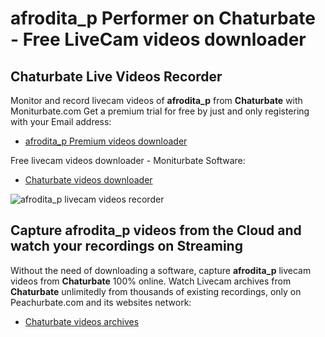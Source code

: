 # afrodita_p Performer on Chaturbate - Free LiveCam videos downloader

## Chaturbate Live Videos Recorder

Monitor and record livecam videos of **afrodita_p** from **Chaturbate** with Moniturbate.com
Get a premium trial for free by just and only registering with your Email address:
* [afrodita_p Premium videos downloader](https://moniturbate.com/request-demo-licence-key.html)

Free livecam videos downloader - Moniturbate Software:
* [Chaturbate videos downloader](https://moniturbate.com/moniturbate-download-software.html)

![afrodita_p livecam videos recorder](https://peachurnet.com/templates/moniturbate-software.png)


## Capture afrodita_p videos from the Cloud and watch your recordings on Streaming

Without the need of downloading a software, capture **afrodita_p** livecam videos from **Chaturbate** 100% online.
Watch Livecam archives from **Chaturbate** unlimitedly from thousands of existing recordings, only on Peachurbate.com and its websites network:
* [Chaturbate videos archives](https://peachurnet.com/)